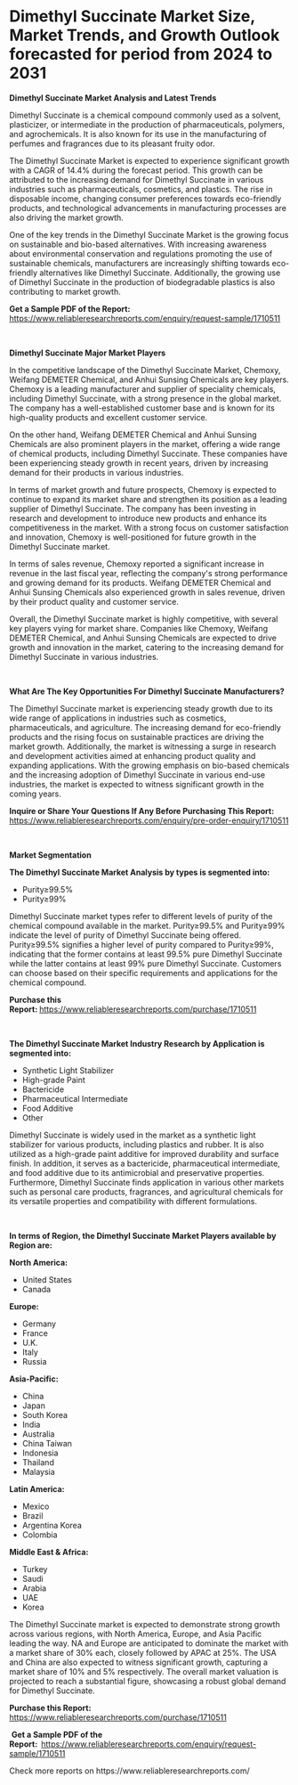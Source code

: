 <p><h1>Dimethyl Succinate Market Size, Market Trends, and Growth Outlook forecasted for period from 2024 to 2031</h1></p><p><strong>Dimethyl Succinate Market Analysis and Latest Trends</strong></p>
<p><p>Dimethyl Succinate is a chemical compound commonly used as a solvent, plasticizer, or intermediate in the production of pharmaceuticals, polymers, and agrochemicals. It is also known for its use in the manufacturing of perfumes and fragrances due to its pleasant fruity odor.</p><p>The Dimethyl Succinate Market is expected to experience significant growth with a CAGR of 14.4% during the forecast period. This growth can be attributed to the increasing demand for Dimethyl Succinate in various industries such as pharmaceuticals, cosmetics, and plastics. The rise in disposable income, changing consumer preferences towards eco-friendly products, and technological advancements in manufacturing processes are also driving the market growth.</p><p>One of the key trends in the Dimethyl Succinate Market is the growing focus on sustainable and bio-based alternatives. With increasing awareness about environmental conservation and regulations promoting the use of sustainable chemicals, manufacturers are increasingly shifting towards eco-friendly alternatives like Dimethyl Succinate. Additionally, the growing use of Dimethyl Succinate in the production of biodegradable plastics is also contributing to market growth.</p></p>
<p><strong>Get a Sample PDF of the Report:&nbsp;</strong> <a href="https://www.reliableresearchreports.com/enquiry/request-sample/1710511">https://www.reliableresearchreports.com/enquiry/request-sample/1710511</a></p>
<p>&nbsp;</p>
<p><strong>Dimethyl Succinate Major Market Players</strong></p>
<p><p>In the competitive landscape of the Dimethyl Succinate Market, Chemoxy, Weifang DEMETER Chemical, and Anhui Sunsing Chemicals are key players. Chemoxy is a leading manufacturer and supplier of speciality chemicals, including Dimethyl Succinate, with a strong presence in the global market. The company has a well-established customer base and is known for its high-quality products and excellent customer service.</p><p>On the other hand, Weifang DEMETER Chemical and Anhui Sunsing Chemicals are also prominent players in the market, offering a wide range of chemical products, including Dimethyl Succinate. These companies have been experiencing steady growth in recent years, driven by increasing demand for their products in various industries.</p><p>In terms of market growth and future prospects, Chemoxy is expected to continue to expand its market share and strengthen its position as a leading supplier of Dimethyl Succinate. The company has been investing in research and development to introduce new products and enhance its competitiveness in the market. With a strong focus on customer satisfaction and innovation, Chemoxy is well-positioned for future growth in the Dimethyl Succinate market.</p><p>In terms of sales revenue, Chemoxy reported a significant increase in revenue in the last fiscal year, reflecting the company's strong performance and growing demand for its products. Weifang DEMETER Chemical and Anhui Sunsing Chemicals also experienced growth in sales revenue, driven by their product quality and customer service.</p><p>Overall, the Dimethyl Succinate market is highly competitive, with several key players vying for market share. Companies like Chemoxy, Weifang DEMETER Chemical, and Anhui Sunsing Chemicals are expected to drive growth and innovation in the market, catering to the increasing demand for Dimethyl Succinate in various industries.</p></p>
<p>&nbsp;</p>
<p><strong>What Are The Key Opportunities For Dimethyl Succinate Manufacturers?</strong></p>
<p><p>The Dimethyl Succinate market is experiencing steady growth due to its wide range of applications in industries such as cosmetics, pharmaceuticals, and agriculture. The increasing demand for eco-friendly products and the rising focus on sustainable practices are driving the market growth. Additionally, the market is witnessing a surge in research and development activities aimed at enhancing product quality and expanding applications. With the growing emphasis on bio-based chemicals and the increasing adoption of Dimethyl Succinate in various end-use industries, the market is expected to witness significant growth in the coming years.</p></p>
<p><strong>Inquire or Share Your Questions If Any Before Purchasing This Report:</strong> <a href="https://www.reliableresearchreports.com/enquiry/pre-order-enquiry/1710511">https://www.reliableresearchreports.com/enquiry/pre-order-enquiry/1710511</a></p>
<p>&nbsp;</p>
<p><strong>Market Segmentation</strong></p>
<p><strong>The Dimethyl Succinate Market Analysis by types is segmented into:</strong></p>
<p><ul><li>Purity≥99.5%</li><li>Purity≥99%</li></ul></p>
<p><p>Dimethyl Succinate market types refer to different levels of purity of the chemical compound available in the market. Purity≥99.5% and Purity≥99% indicate the level of purity of Dimethyl Succinate being offered. Purity≥99.5% signifies a higher level of purity compared to Purity≥99%, indicating that the former contains at least 99.5% pure Dimethyl Succinate while the latter contains at least 99% pure Dimethyl Succinate. Customers can choose based on their specific requirements and applications for the chemical compound.</p></p>
<p><strong>Purchase this Report:&nbsp;</strong><a href="https://www.reliableresearchreports.com/purchase/1710511">https://www.reliableresearchreports.com/purchase/1710511</a></p>
<p>&nbsp;</p>
<p><strong>The Dimethyl Succinate Market Industry Research by Application is segmented into:</strong></p>
<p><ul><li>Synthetic Light Stabilizer</li><li>High-grade Paint</li><li>Bactericide</li><li>Pharmaceutical Intermediate</li><li>Food Additive</li><li>Other</li></ul></p>
<p><p>Dimethyl Succinate is widely used in the market as a synthetic light stabilizer for various products, including plastics and rubber. It is also utilized as a high-grade paint additive for improved durability and surface finish. In addition, it serves as a bactericide, pharmaceutical intermediate, and food additive due to its antimicrobial and preservative properties. Furthermore, Dimethyl Succinate finds application in various other markets such as personal care products, fragrances, and agricultural chemicals for its versatile properties and compatibility with different formulations.</p></p>
<p>&nbsp;</p>
<p><strong>In terms of Region, the Dimethyl Succinate Market Players available by Region are:</strong></p>
<p>
    <p> <strong> North America: </strong>
        <ul>
            <li>United States</li>
            <li>Canada</li>
        </ul>
        </p> 
    <p> <strong> Europe: </strong>
        <ul>
            <li>Germany</li>
            <li>France</li>
            <li>U.K.</li>
            <li>Italy</li>
            <li>Russia</li>
        </ul>
        </p> 
    <p> <strong> Asia-Pacific: </strong>
        <ul>
            <li>China</li>
            <li>Japan</li>
            <li>South Korea</li>
            <li>India</li>
            <li>Australia</li>
            <li>China Taiwan</li>
            <li>Indonesia</li>
            <li>Thailand</li>
            <li>Malaysia</li>
        </ul>
        </p> 
    <p> <strong> Latin America: </strong>
        <ul>
            <li>Mexico</li>
            <li>Brazil</li>
            <li>Argentina Korea</li>
            <li>Colombia</li>
        </ul>
        </p> 
    <p> <strong> Middle East & Africa: </strong>
        <ul>
            <li>Turkey</li>
            <li>Saudi</li>
            <li>Arabia</li>
            <li>UAE</li>
            <li>Korea</li>
        </ul>
    </p>
    </p>
<p><p>The Dimethyl Succinate market is expected to demonstrate strong growth across various regions, with North America, Europe, and Asia Pacific leading the way. NA and Europe are anticipated to dominate the market with a market share of 30% each, closely followed by APAC at 25%. The USA and China are also expected to witness significant growth, capturing a market share of 10% and 5% respectively. The overall market valuation is projected to reach a substantial figure, showcasing a robust global demand for Dimethyl Succinate.</p></p>
<p><strong>Purchase this Report: </strong><a href="https://www.reliableresearchreports.com/purchase/1710511">https://www.reliableresearchreports.com/purchase/1710511</a></p>
<p>&nbsp;<strong>Get a Sample PDF of the Report:&nbsp;&nbsp;</strong><a href="https://www.reliableresearchreports.com/enquiry/request-sample/1710511">https://www.reliableresearchreports.com/enquiry/request-sample/1710511</a></p>
<p><strong></strong></p>
<p>Check more reports on https://www.reliableresearchreports.com/</p>